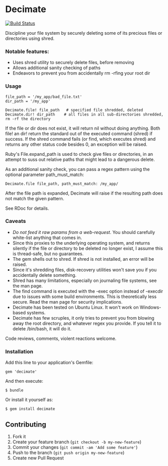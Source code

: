 # Decimate

[![Build Status](https://api.travis-ci.org/justinwiley/decimate.png)](http://travis-ci.org/justinwiley/decimate)

Discipline your file system by securely deleting some of its precious files or directories using shred.

### Notable features:

 - Uses shred utility to securely delete files, before removing
 - Allows additional sanity checking of paths
 - Endeavors to prevent you from accidentally rm -rfing your root dir

### Usage

    file_path = '/my_app/bad_file.txt'
    dir_path = '/my_app'

    Decimate.file! file_path   # specified file shredded, deleted
    Decimate.dir! dir_path    # all files in all sub-directories shredded, rm -rf the directory

If the file or dir does not exist, it will return nil without doing anything.  Both file! an dir! return the standard out of the executed command (shred) if success.  If the shred command fails (or find, which executes shred) and returns any other status code besides 0, an exception will be raised.

Ruby's File.expand_path is used to check give files or directories, in an attempt to suss out relative paths that might lead to a dangerous delete. 

As an additional sanity check, you can pass a regex pattern using the optional parameter path_must_match:

    Decimate.file file_path, path_must_match: /my_app/

After the file path is expanded, Decimate will raise if the resulting path does not match the given pattern.

See RDoc for details.

### Caveats

 - *Do not feed it raw params from a web-request*.  You should carefully white-list anything that comes in.
 - Since this proxies to the underlying operating system, and returns silently if the file or directory to be deleted no longer exist, I assume this is thread-safe, but no guarantees.
 - The gem shells out to shred.  If shred is not installed, an error will be raised.
 - Since it's shredding files, disk-recovery utilities won't save you if you accidentally delete something.
 - Shred has many limitations, especially on journaling file systems, see the man page.
 - The find command is executed with the -exec option instead of -execdir due to issues with some build environments.  This is theoretically less secure.  Read the man page for security implications.
 - Decimate has been tested on Ubuntu Linux.  It won't work on Windows-based systems.
 - Decimate has few scruples, it only tries to prevent you from blowing away the root directory, and whatever regex you provide.  If you tell it to delete /bin/bash, it will do it.

Code reviews, comments, violent reactions welcome.

### Installation

Add this line to your application's Gemfile:

    gem 'decimate'

And then execute:

    $ bundle

Or install it yourself as:

    $ gem install decimate

## Contributing

1. Fork it
2. Create your feature branch (`git checkout -b my-new-feature`)
3. Commit your changes (`git commit -am 'Add some feature'`)
4. Push to the branch (`git push origin my-new-feature`)
5. Create new Pull Request
